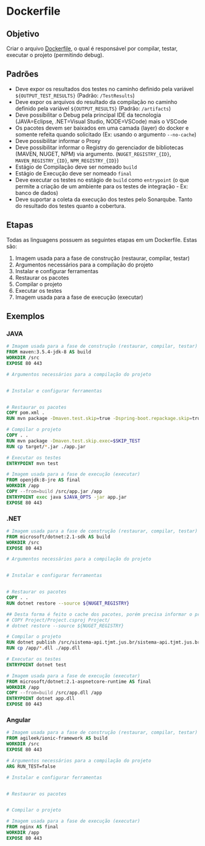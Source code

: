# Dockerfile

## Objetivo

Criar o arquivo [Dockerfile](https://docs.docker.com/engine/reference/builder/), o qual é responsável por compilar, testar, executar o projeto (permitindo debug).

## Padrões

- Deve expor os resultados dos testes no caminho definido pela variável `${OUTPUT_TEST_RESULTS}` (Padrão: `/TestResults`)
- Deve expor os arquivos do resultado da compilação no caminho definido pela variável `${OUTPUT_RESULTS}` (Padrão: `/artifacts`)
- Deve possíbilitar o Debug pela principal IDE da tecnologia (JAVA=Eclipse, .NET=Visual Studio, NODE=VSCode) mais o VSCode
- Os pacotes devem ser baixados em uma camada (layer) do docker e somente refeita quando solicitado (Ex: usando o argumento `--no-cache`)
- Deve possibilitar informar o Proxy
- Deve possibilitar informar o Registry do gerenciador de bibliotecas (MAVEN, NUGET, NPM) via argumento. (`NUGET_REGISTRY_{ID}`, `MAVEN_REGISTRY_{ID}`, `NPM_REGISTRY_{ID}`)
- Estágio de Compilação deve ser nomeado `build`
- Estágio de Execução deve ser nomeado `final`
- Deve executar os testes no estágio de `build` como `entrypoint` (o que permite a criação de um ambiente para os testes de integração - Ex: banco de dados)
- Deve suportar a coleta da execução dos testes pelo Sonarqube. Tanto do resultado dos testes quanto a cobertura.

## Etapas

Todas as linguagens possuem as seguintes etapas em um Dockerfile. Estas são:

1. Imagem usada para a fase de construção (restaurar, compilar, testar)
2. Argumentos necessários para a compilação do projeto
3. Instalar e configurar ferramentas
4. Restaurar os pacotes
5. Compilar o projeto
6. Executar os testes
7. Imagem usada para a fase de execução (executar)

## Exemplos

### JAVA

```dockerfile
# Imagem usada para a fase de construção (restaurar, compilar, testar)
FROM maven:3.5.4-jdk-8 AS build
WORKDIR /src
EXPOSE 80 443

# Argumentos necessários para a compilação do projeto


# Instalar e configurar ferramentas


# Restaurar os pacotes
COPY pom.xml .
RUN mvn package -Dmaven.test.skip=true -Dspring-boot.repackage.skip=true

# Compilar o projeto
COPY . .
RUN mvn package -Dmaven.test.skip.exec=$SKIP_TEST
RUN cp target/*.jar ./app.jar

# Executar os testes
ENTRYPOINT mvn test

# Imagem usada para a fase de execução (executar)
FROM openjdk:8-jre AS final
WORKDIR /app
COPY --from=build /src/app.jar /app
ENTRYPOINT exec java $JAVA_OPTS -jar app.jar
EXPOSE 80 443
```

### .NET

```dockerfile
# Imagem usada para a fase de construção (restaurar, compilar, testar)
FROM microsoft/dotnet:2.1-sdk AS build
WORKDIR /src
EXPOSE 80 443

# Argumentos necessários para a compilação do projeto


# Instalar e configurar ferramentas


# Restaurar os pacotes
COPY . .
RUN dotnet restore --source ${NUGET_REGISTRY}

## Desta forma é feito o cache dos pacotes, porém precisa informar o projeto ()
# COPY Project/Project.csproj Project/
# dotnet restore --source ${NUGET_REGISTRY}

# Compilar o projeto
RUN dotnet publish /src/sistema-api.tjmt.jus.br/sistema-api.tjmt.jus.br.csproj -c ${CONFIGURATION} -o /app --no-build
RUN cp /app/*.dll ./app.dll

# Executar os testes
ENTRYPOINT dotnet test

# Imagem usada para a fase de execução (executar)
FROM microsoft/dotnet:2.1-aspnetcore-runtime AS final
WORKDIR /app
COPY --from=build /src/app.dll /app
ENTRYPOINT dotnet app.dll
EXPOSE 80 443
```

### Angular

```dockerfile
# Imagem usada para a fase de construção (restaurar, compilar, testar)
FROM agileek/ionic-framework AS build
WORKDIR /src
EXPOSE 80 443

# Argumentos necessários para a compilação do projeto
ARG RUN_TEST=false

# Instalar e configurar ferramentas


# Restaurar os pacotes


# Compilar o projeto

# Imagem usada para a fase de execução (executar)
FROM nginx AS final
WORKDIR /app
EXPOSE 80 443
```


